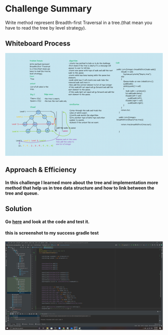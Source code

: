 # Challenge Summary
Write method represent Breadth-first Traversal in a tree.(that mean you have to read the tree by level strategy).

## Whiteboard Process
![Breadth-first](../../Assert/BreadthFirst.png)

## Approach & Efficiency
#### In this challenge I learned more about the tree and implementation more method that help us in tree data structure and how to link between the tree and queue.
#### 
## Solution
#### Go [here](../src/main/java/CodeChallenges/Challenge15_16_17/BinaryTree.java) and look at the code and test it.
#### this is screenshot to my success gradle test
![TestCH17](../../Assert/TestCh17.jpg)